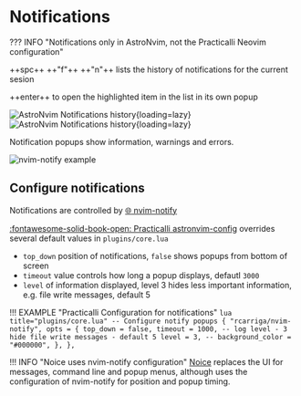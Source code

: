# Notifications

??? INFO "Notifications only in AstroNvim, not the Practicalli Neovim configuration"

++spc++ ++"f"++ ++"n"++ lists the history of notifications for the current sesion

++enter++ to open the highlighted item in the list in its own popup

![AstroNvim Notifications history](https://github.com/practicalli/graphic-design/blob/live/editors/neovim/astronvim/astronvim-notifications-history-light.png?raw=true#only-light){loading=lazy}
![AstroNvim Notifications history](https://github.com/practicalli/graphic-design/blob/live/editors/neovim/astronvim/astronvim-notifications-history-dark.png?raw=true#only-dark){loading=lazy}


Notification popups show information, warnings and errors.

![nvim-notify example](https://user-images.githubusercontent.com/24252670/130856848-e8289850-028f-4f49-82f1-5ea1b8912f5e.gif)


## Configure notifications

Notifications are controlled by [:globe_with_meridians: nvim-notify](https://github.com/rcarriga/nvim-notify)

[:fontawesome-solid-book-open: Practicalli astronvim-config](https://practical.li/neovim/configuration/astronvim/#clone-astro) overrides several default values in `plugins/core.lua`

- `top_down` position of notifications, `false` shows popups from bottom of screen
- `timeout` value controls how long a popup displays, defautl `3000`
- `level` of information displayed, level 3 hides less important information, e.g. file write messages, default 5

!!! EXAMPLE "Practicalli Configuration for notifications"
    ```lua title="plugins/core.lua"
      -- Configure notify popups
      {
        "rcarriga/nvim-notify",
        opts = {
          top_down = false,
          timeout = 1000,
          -- log level - 3 hide file write messages - default 5
          level = 3,
          -- background_color = "#000000",
        },
      },
    ```


!!! INFO "Noice uses nvim-notify configuration"
    [Noice](https://github.com/folke/noice.nvim) replaces the UI for messages, command line and popup menus, although uses the configuration of nvim-notify for position and popup timing.

